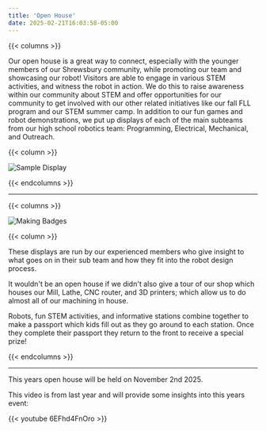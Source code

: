 ```yaml
---
title: 'Open House'
date: 2025-02-21T16:03:58-05:00
---
```


{{< columns >}}

Our open house is a great way to connect, especially with the younger members of our Shrewsbury community, while promoting our team and showcasing our robot! Visitors are able to engage in various STEM activities, and witness the robot in action. We do this to raise awareness within our community about STEM and offer opportunities for our community to get involved with our other related initiatives like our fall FLL program and our STEM summer camp. In addition to our fun games and robot demonstrations, we put up displays of each of the main subteams from our high school robotics team: Programming, Electrical, Mechanical, and Outreach.

{{< column >}}

![Sample Display](display.jpg)

{{< endcolumns >}}

---

{{< columns >}}

![Making Badges](badges.jpg)

{{< column >}}

These displays are run by our experienced members who give insight to what goes on in their sub team and how they fit into the robot design process.

It wouldn't be an open house if we didn't also give a tour of our shop which houses our Mill, Lathe, CNC router, and 3D printers; which allow us to do almost all of our machining in house.

Robots, fun STEM activities, and informative stations combine together to make a passport which kids fill out as they go around to each station. Once they complete their passport they return to the front to receive a special prize!

{{< endcolumns >}}

---

This years open house will be held on November 2nd 2025.

This video is from last year and will provide some insights into this years event:

{{< youtube 6EFhd4FnOro >}}

